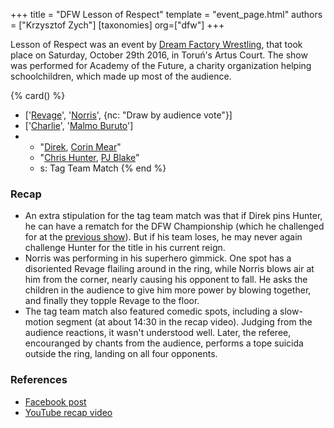 +++
title = "DFW Lesson of Respect"
template = "event_page.html"
authors = ["Krzysztof Zych"]
[taxonomies]
org=["dfw"]
+++

Lesson of Respect was an event by [Dream Factory Wrestling](@/o/dfw.md), that took place on Saturday, October 29th 2016, in Toruń's Artus Court. The show was performed for Academy of the Future, a charity organization helping schoolchildren, which made up most of the audience.

{% card() %}
- ['[Revage](@/w/rafael-kid.md)', '[Norris](@/w/isnorr.md)', {nc: "Draw by audience
      vote"}]
- ['[Charlie](@/w/madman-charlie.md)', '[Malmo Buruto](@/w/malmo-buruto.md)']
- - "[Direk](@/w/direk.md), [Corin Mear](@/w/corin-mear.md)"
  - "[Chris Hunter](@/w/chris-hunter.md), [PJ Blake](@/w/pj-blake.md)"
  - s: Tag Team Match
{% end %}

### Recap

* An extra stipulation for the tag team match was that if Direk pins Hunter, he can have a rematch for the DFW Championship (which he challenged for at the [previous show](@/e/dfw/2016-10-10-dfw-step-two.md)). But if his team loses, he may never again challenge Hunter for the title in his current reign.
* Norris was performing in his superhero gimmick. One spot has a disoriented Revage flailing around in the ring, while Norris blows air at him from the corner, nearly causing his opponent to fall. He asks the children in the audience to give him more power by blowing together, and finally they topple Revage to the floor.
* The tag team match also featured comedic spots, including a slow-motion segment (at about 14:30 in the recap video). Judging from the audience reactions, it wasn't understood well. Later, the referee, encouranged by chants from the audience, performs a tope suicida outside the ring, landing on all four opponents.

### References

* [Facebook post](https://www.facebook.com/DreamFactoryWrestling/posts/pfbid02nNkFEYD8Z1YvYwTb8kkyYPxkm55qFcMNei2PgM4TyQ3CpCE9KpPNM4fpWALyEMFEl)
* [YouTube recap video](https://www.youtube.com/watch?v=KtJYrMjoIrE)
